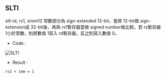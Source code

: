 ## SLTI

slti rd, rs1, simm12 常數部分為 sign-extended 12-bit，會將 12-bit做 sign-extension成 32-bit後，再與 rs1暫存器當做 signed number做比較，若 rs暫存器1小於常數，則將數值 1寫入 rd暫存器，反之則寫入數值 0。
* Code :

![SLTI](https://user-images.githubusercontent.com/68816726/221735256-6901afe8-d347-4de4-8842-334e97d09bec.png)

* Result :
```
rs1 < imm = 1
```
